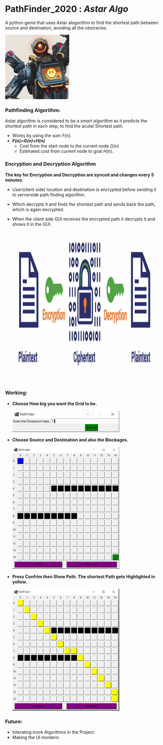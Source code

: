 # **PathFinder_2020** : _Astar Algo_

A python game that uses Astar alogorithm to find the shortest path between source and destination, avoiding all the obstracles.

<img title="Pathfinder Logo" src="Images/pathfin.png" height=210 width=210>

### Pathfinding Algorithm:
Astar algorithm is considered to be a _smart algorithm_ as it predicts the shortest path in each step, to find the acutal Shortest path.
* Works by using the sum _F(n)_.
* **_F(n)=G(n)+H(n)_**
  * Cost from the start node to the current node _G(n)_
  * Estimated cost from current node to goal _H(n)_.

### Encryption and Decryption Algorithm
 **The key for Encryption and Decryption are synced and changes every 5 minutes.**
- User(client side) location and destination is encrypted before sending it to serverside path finding algorithm.
- Which decrypts it and finds the shortest path and sends back the path, which is again encrypted.
- When the client side GUI receives the encrypted path it decrypts it and shows it in the GUI.

  <p align="left">
  <img src="Images/4.PNG" width="1024" height="492" title="Encryption Decryption">
  </p>
 

### Working:
  
* **Choose How big you want the Grid to be.**

  <p align="left">
  <img src="Images/1.PNG" width="350" title="Grid Size">
  </p>
  
* **Choose Source and Destination and also the Blockages.**

  <p align="left">
  <img src="Images/2.PNG" width="350" title="Source Destination Selection">
  </p>
  
* **Press Confrim then Show Path. The shortest Path gets Highlighted in yellow.**

  <p align="left">
  <img src="Images/3.PNG" width="350" title="Path Output">
  </p>
  
  
### Future:

  * Interating more Algorithms in the Project.
  * Making the UI mordern.

